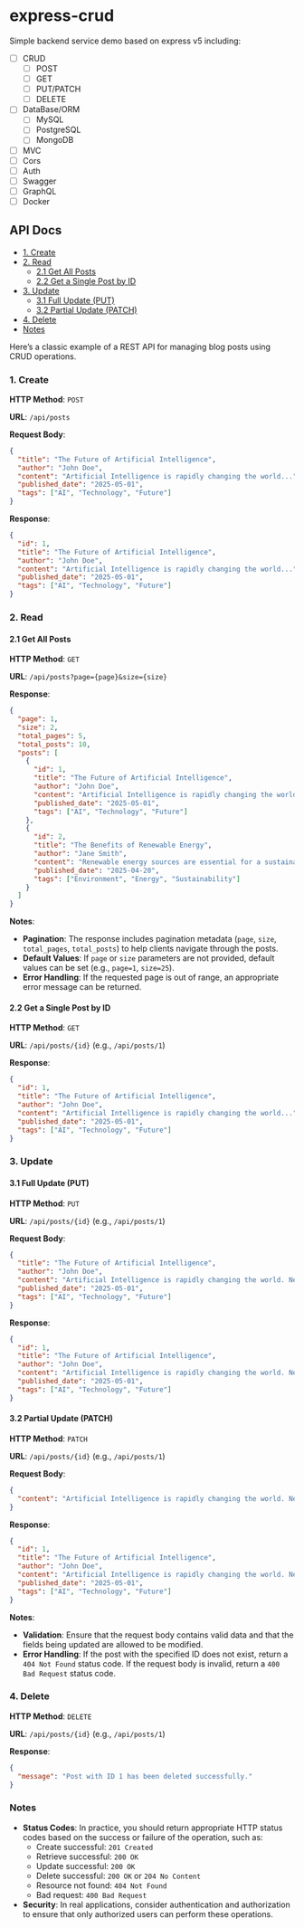 # express-crud

Simple backend service demo based on express v5 including:

- [ ] CRUD
  - [ ] POST
  - [ ] GET
  - [ ] PUT/PATCH
  - [ ] DELETE
- [ ] DataBase/ORM
  - [ ] MySQL
  - [ ] PostgreSQL
  - [ ] MongoDB
- [ ] MVC
- [ ] Cors
- [ ] Auth
- [ ] Swagger
- [ ] GraphQL
- [ ] Docker

## API Docs

- [1. Create](#1-create)
- [2. Read](#2-read)
  - [2.1 Get All Posts](#21-get-all-posts)
  - [2.2 Get a Single Post by ID](#22-get-a-single-post-by-id)
- [3. Update](#3-update)
  - [3.1 Full Update (PUT)](#31-full-update-put)
  - [3.2 Partial Update (PATCH)](#32-partial-update-patch)
- [4. Delete](#4-delete)
- [Notes](#notes)

Here’s a classic example of a REST API for managing blog posts using CRUD operations.

### 1. Create

**HTTP Method**: `POST`

**URL**: `/api/posts`

**Request Body**:

```json
{
  "title": "The Future of Artificial Intelligence",
  "author": "John Doe",
  "content": "Artificial Intelligence is rapidly changing the world...",
  "published_date": "2025-05-01",
  "tags": ["AI", "Technology", "Future"]
}
```

**Response**:

```json
{
  "id": 1,
  "title": "The Future of Artificial Intelligence",
  "author": "John Doe",
  "content": "Artificial Intelligence is rapidly changing the world...",
  "published_date": "2025-05-01",
  "tags": ["AI", "Technology", "Future"]
}
```

### 2. Read

#### 2.1 Get All Posts

**HTTP Method**: `GET`

**URL**: `/api/posts?page={page}&size={size}`

**Response**:

```json
{
  "page": 1,
  "size": 2,
  "total_pages": 5,
  "total_posts": 10,
  "posts": [
    {
      "id": 1,
      "title": "The Future of Artificial Intelligence",
      "author": "John Doe",
      "content": "Artificial Intelligence is rapidly changing the world...",
      "published_date": "2025-05-01",
      "tags": ["AI", "Technology", "Future"]
    },
    {
      "id": 2,
      "title": "The Benefits of Renewable Energy",
      "author": "Jane Smith",
      "content": "Renewable energy sources are essential for a sustainable future...",
      "published_date": "2025-04-20",
      "tags": ["Environment", "Energy", "Sustainability"]
    }
  ]
}
```

**Notes**:

- **Pagination**: The response includes pagination metadata (`page`, `size`, `total_pages`, `total_posts`) to help clients navigate through the posts.
- **Default Values**: If `page` or `size` parameters are not provided, default values can be set (e.g., `page=1`, `size=25`).
- **Error Handling**: If the requested page is out of range, an appropriate error message can be returned.

#### 2.2 Get a Single Post by ID

**HTTP Method**: `GET`

**URL**: `/api/posts/{id}` (e.g., `/api/posts/1`)

**Response**:

```json
{
  "id": 1,
  "title": "The Future of Artificial Intelligence",
  "author": "John Doe",
  "content": "Artificial Intelligence is rapidly changing the world...",
  "published_date": "2025-05-01",
  "tags": ["AI", "Technology", "Future"]
}
```

### 3. Update

#### 3.1 Full Update (PUT)

**HTTP Method**: `PUT`

**URL**: `/api/posts/{id}` (e.g., `/api/posts/1`)

**Request Body**:

```json
{
  "title": "The Future of Artificial Intelligence",
  "author": "John Doe",
  "content": "Artificial Intelligence is rapidly changing the world. New advancements are being made every day...",
  "published_date": "2025-05-01",
  "tags": ["AI", "Technology", "Future"]
}
```

**Response**:

```json
{
  "id": 1,
  "title": "The Future of Artificial Intelligence",
  "author": "John Doe",
  "content": "Artificial Intelligence is rapidly changing the world. New advancements are being made every day...",
  "published_date": "2025-05-01",
  "tags": ["AI", "Technology", "Future"]
}
```

#### 3.2 Partial Update (PATCH)

**HTTP Method**: `PATCH`

**URL**: `/api/posts/{id}` (e.g., `/api/posts/1`)

**Request Body**:

```json
{
  "content": "Artificial Intelligence is rapidly changing the world. New advancements are being made every day, and its impact is felt across various industries..."
}
```

**Response**:

```json
{
  "id": 1,
  "title": "The Future of Artificial Intelligence",
  "author": "John Doe",
  "content": "Artificial Intelligence is rapidly changing the world. New advancements are being made every day, and its impact is felt across various industries...",
  "published_date": "2025-05-01",
  "tags": ["AI", "Technology", "Future"]
}
```

**Notes**:

- **Validation**: Ensure that the request body contains valid data and that the fields being updated are allowed to be modified.
- **Error Handling**: If the post with the specified ID does not exist, return a `404 Not Found` status code. If the request body is invalid, return a `400 Bad Request` status code.

### 4. Delete

**HTTP Method**: `DELETE`

**URL**: `/api/posts/{id}` (e.g., `/api/posts/1`)

**Response**:

```json
{
  "message": "Post with ID 1 has been deleted successfully."
}
```

### Notes

- **Status Codes**: In practice, you should return appropriate HTTP status codes based on the success or failure of the operation, such as:
  - Create successful: `201 Created`
  - Retrieve successful: `200 OK`
  - Update successful: `200 OK`
  - Delete successful: `200 OK` or `204 No Content`
  - Resource not found: `404 Not Found`
  - Bad request: `400 Bad Request`
- **Security**: In real applications, consider authentication and authorization to ensure that only authorized users can perform these operations.
